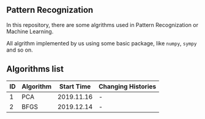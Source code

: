 ## Pattern Recognization

In this repository, there are some algrithms used in Pattern Recognization or Machine Learning.  

All algrithm implemented by us using some basic package, like `numpy`, `sympy` and so on.  

## Algorithms list

| ID | Algorithm | Start Time | Changing Histories |
| -- | --------- | ---------- | ------------------ |
| 1  | PCA       | 2019.11.16 | - |
| 2  | BFGS      | 2019.12.14 | - |

